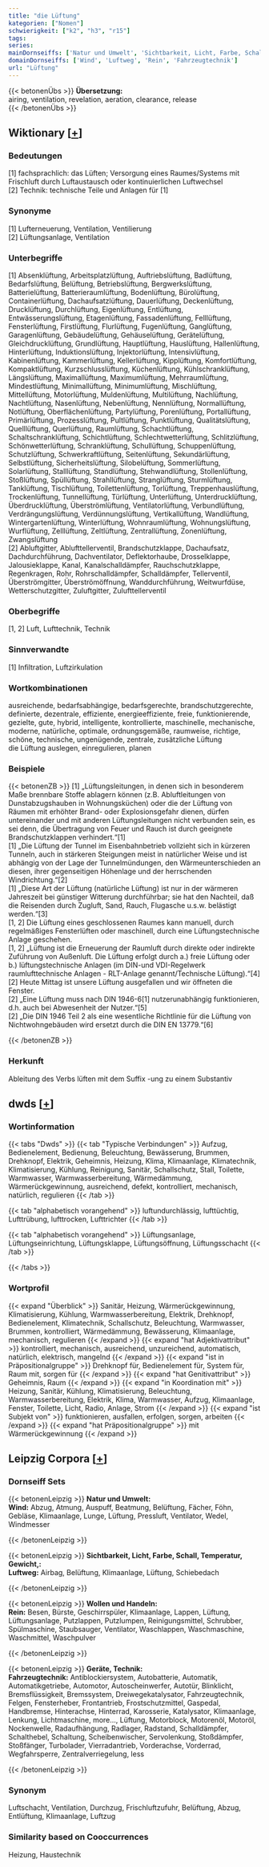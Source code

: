 ```yaml
---
title: "die Lüftung"
kategorien: ["Nomen"]
schwierigkeit: ["k2", "h3", "r15"]
tags:
series:
mainDornseiffs: ['Natur und Umwelt', 'Sichtbarkeit, Licht, Farbe, Schall, Temperatur, Gewicht,', 'Wollen und Handeln', 'Geräte, Technik']
domainDornseiffs: ['Wind', 'Luftweg', 'Rein', 'Fahrzeugtechnik']
url: "Lüftung"
---
```


{{< betonenÜbs >}}
**Übersetzung:**  
airing, ventilation, revelation, aeration, clearance, release  
{{< /betonenÜbs >}}

## Wiktionary [[+](https://de.wiktionary.org/wiki/Lüftung)]

### Bedeutungen
[1] fachsprachlich: das Lüften; Versorgung eines Raumes/Systems mit Frischluft durch Luftaustausch oder kontinuierlichen Luftwechsel  
[2] Technik: technische Teile und Anlagen für [1]  

### Synonyme
[1] Lufterneuerung, Ventilation, Ventilierung  
[2] Lüftungsanlage, Ventilation  

### Unterbegriffe
[1] Absenklüftung, Arbeitsplatzlüftung, Auftriebslüftung, Badlüftung, Bedarfslüftung, Belüftung, Betriebslüftung, Bergwerkslüftung, Batterielüftung, Batterieraumlüftung, Bodenlüftung, Bürolüftung, Containerlüftung, Dachaufsatzlüftung, Dauerlüftung, Deckenlüftung, Drucklüftung, Durchlüftung, Eigenlüftung, Entlüftung, Entwässerungslüftung, Etagenlüftung, Fassadenlüftung, Felllüftung, Fensterlüftung, Firstlüftung, Flurlüftung, Fugenlüftung, Ganglüftung, Garagenlüftung, Gebäudelüftung, Gehäuselüftung, Gerätelüftung, Gleichdrucklüftung, Grundlüftung, Hauptlüftung, Hauslüftung, Hallenlüftung, Hinterlüftung, Induktionslüftung, Injektorlüftung, Intensivlüftung, Kabinenlüftung, Kammerlüftung, Kellerlüftung, Kipplüftung, Komfortlüftung, Kompaktlüftung, Kurzschlusslüftung, Küchenlüftung, Kühlschranklüftung, Längslüftung, Maximallüftung, Maximumlüftung, Mehrraumlüftung, Mindestlüftung, Minimallüftung, Minimumlüftung, Mischlüftung, Mittellüftung, Motorlüftung, Muldenlüftung, Multilüftung, Nachlüftung, Nachtlüftung, Nasenlüftung, Nebenlüftung, Nennlüftung, Normallüftung, Notlüftung, Oberflächenlüftung, Partylüftung, Porenlüftung, Portallüftung, Primärlüftung, Prozesslüftung, Pultlüftung, Punktlüftung, Qualitätslüftung, Quelllüftung, Querlüftung, Raumlüftung, Schachtlüftung, Schaltschranklüftung, Schichtlüftung, Schlechtwetterlüftung, Schlitzlüftung, Schönwetterlüftung, Schranklüftung, Schullüftung, Schuppenlüftung, Schutzlüftung, Schwerkraftlüftung, Seitenlüftung, Sekundärlüftung, Selbstlüftung, Sicherheitslüftung, Silobelüftung, Sommerlüftung, Solarlüftung, Stalllüftung, Standlüftung, Stehwandlüftung, Stollenlüftung, Stoßlüftung, Spüllüftung, Strahllüftung, Stranglüftung, Sturmlüftung, Tanklüftung, Tischlüftung, Toilettenlüftung, Torlüftung, Treppenhauslüftung, Trockenlüftung, Tunnellüftung, Türlüftung, Unterlüftung, Unterdrucklüftung, Überdrucklüftung, Überströmlüftung, Ventilatorlüftung, Verbundlüftung, Verdrängungslüftung, Verdünnungslüftung, Vertikallüftung, Wandlüftung, Wintergartenlüftung, Winterlüftung, Wohnraumlüftung, Wohnungslüftung, Wurflüftung, Zelllüftung, Zeltlüftung, Zentrallüftung, Zonenlüftung, Zwangslüftung  
[2] Abluftgitter, Ablufttellerventil, Brandschutzklappe, Dachaufsatz, Dachdurchführung, Dachventilator, Deflektorhaube, Drosselklappe, Jalousieklappe, Kanal, Kanalschalldämpfer, Rauchschutzklappe, Regenkragen, Rohr, Rohrschalldämpfer, Schalldämpfer, Tellerventil, Überströmgitter, Überströmöffnung, Wanddurchführung, Weitwurfdüse, Wetterschutzgitter, Zuluftgitter, Zulufttellerventil  

### Oberbegriffe
[1, 2] Luft, Lufttechnik, Technik  

### Sinnverwandte
[1] Infiltration, Luftzirkulation  

### Wortkombinationen
ausreichende, bedarfsabhängige, bedarfsgerechte, brandschutzgerechte, definierte, dezentrale, effiziente, energieeffiziente, freie, funktionierende, gezielte, gute, hybrid, intelligente, kontrollierte, maschinelle, mechanische, moderne, natürliche, optimale, ordnungsgemäße, raumweise, richtige, schöne, technische, ungenügende, zentrale, zusätzliche Lüftung  
die Lüftung auslegen, einregulieren, planen  

### Beispiele
{{< betonenZB >}}
[1] „Lüftungsleitungen, in denen sich in besonderem Maße brennbare Stoffe ablagern können (z.B. Abluftleitungen von Dunstabzugshauben in Wohnungsküchen) oder die der Lüftung von Räumen mit erhöhter Brand- oder Explosionsgefahr dienen, dürfen untereinander und mit anderen Lüftungsleitungen nicht verbunden sein, es sei denn, die Übertragung von Feuer und Rauch ist durch geeignete Brandschutzklappen verhindert.“[1]  
[1] „Die Lüftung der Tunnel im Eisenbahnbetrieb vollzieht sich in kürzeren Tunneln, auch in stärkeren Steigungen meist in natürlicher Weise und ist abhängig von der Lage der Tunnelmündungen, den Wärmeunterschieden an diesen, ihrer gegenseitigen Höhenlage und der herrschenden Windrichtung.“[2]  
[1] „Diese Art der Lüftung (natürliche Lüftung) ist nur in der wärmeren Jahreszeit bei günstiger Witterung durchführbar; sie hat den Nachteil, daß die Reisenden durch Zugluft, Sand, Rauch, Flugasche u.s.w. belästigt werden.“[3]  
[1, 2] Die Lüftung eines geschlossenen Raumes kann manuell, durch regelmäßiges Fensterlüften oder maschinell, durch eine Lüftungstechnische Anlage geschehen.  
[1, 2] „Lüftung ist die Erneuerung der Raumluft durch direkte oder indirekte Zuführung von Außenluft. Die Lüftung erfolgt durch a.) freie Lüftung oder b.) lüftungstechnische Anlagen (im DIN-und VDI-Regelwerk raumlufttechnische Anlagen - RLT-Anlage genannt/Technische Lüftung).“[4]  
[2] Heute Mittag ist unsere Lüftung ausgefallen und wir öffneten die Fenster.  
[2] „Eine Lüftung muss nach DIN 1946-6[1] nutzerunabhängig funktionieren, d.h. auch bei Abwesenheit der Nutzer.“[5]  
[2] „Die DIN 1946 Teil 2 als eine wesentliche Richtlinie für die Lüftung von Nichtwohngebäuden wird ersetzt durch die DIN EN 13779.“[6]  

{{< /betonenZB >}}
### Herkunft
Ableitung des Verbs lüften mit dem Suffix -ung zu einem Substantiv  



## dwds [[+](https://www.dwds.de/wb/Lüftung)]

### Wortinformation
{{< tabs "Dwds" >}}
{{< tab "Typische Verbindungen" >}}
Aufzug, Bedienelement, Bedienung, Beleuchtung, Bewässerung, Brummen, Drehknopf, Elektrik, Geheimnis, Heizung, Klima, Klimaanlage, Klimatechnik, Klimatisierung, Kühlung, Reinigung, Sanitär, Schallschutz, Stall, Toilette, Warmwasser, Warmwasserbereitung, Wärmedämmung, Wärmerückgewinnung, ausreichend, defekt, kontrolliert, mechanisch, natürlich, regulieren
{{< /tab >}}

{{< tab "alphabetisch vorangehend" >}}
luftundurchlässig, lufttüchtig, Lufttrübung, lufttrocken, Lufttrichter
{{< /tab >}}

{{< tab "alphabetisch vorangehend" >}}
Lüftungsanlage, Lüftungseinrichtung, Lüftungsklappe, Lüftungsöffnung, Lüftungsschacht
{{< /tab >}}

{{< /tabs >}}

### Wortprofil
{{< expand "Überblick" >}} Sanitär, Heizung, Wärmerückgewinnung, Klimatisierung, Kühlung, Warmwasserbereitung, Elektrik, Drehknopf, Bedienelement, Klimatechnik, Schallschutz, Beleuchtung, Warmwasser, Brummen, kontrolliert, Wärmedämmung, Bewässerung, Klimaanlage, mechanisch, regulieren {{< /expand >}}
{{< expand "hat Adjektivattribut" >}} kontrolliert, mechanisch, ausreichend, unzureichend, automatisch, natürlich, elektrisch, mangelnd {{< /expand >}}
{{< expand "ist in Präpositionalgruppe" >}} Drehknopf für, Bedienelement für, System für, Raum mit, sorgen für {{< /expand >}}
{{< expand "hat Genitivattribut" >}} Geheimnis, Raum {{< /expand >}}
{{< expand "in Koordination mit" >}} Heizung, Sanitär, Kühlung, Klimatisierung, Beleuchtung, Warmwasserbereitung, Elektrik, Klima, Warmwasser, Aufzug, Klimaanlage, Fenster, Toilette, Licht, Radio, Anlage, Strom {{< /expand >}}
{{< expand "ist Subjekt von" >}} funktionieren, ausfallen, erfolgen, sorgen, arbeiten {{< /expand >}}
{{< expand "hat Präpositionalgruppe" >}} mit Wärmerückgewinnung {{< /expand >}}

## Leipzig Corpora [[+](https://corpora.uni-leipzig.de/en/res?word=Lüftung&corpusId=deu_newscrawl-public_2018)]

### Dornseiff Sets
{{< betonenLeipzig >}}
**Natur und Umwelt:**  
**Wind:** Abzug, Atmung, Auspuff, Beatmung, Belüftung, Fächer, Föhn, Gebläse, Klimaanlage, Lunge, Lüftung, Pressluft, Ventilator, Wedel, Windmesser  

{{< /betonenLeipzig >}}


{{< betonenLeipzig >}}
**Sichtbarkeit, Licht, Farbe, Schall, Temperatur, Gewicht,:**  
**Luftweg:** Airbag, Belüftung, Klimaanlage, Lüftung, Schiebedach  

{{< /betonenLeipzig >}}


{{< betonenLeipzig >}}
**Wollen und Handeln:**  
**Rein:** Besen, Bürste, Geschirrspüler, Klimaanlage, Lappen, Lüftung, Lüftungsanlage, Putzlappen, Putzlumpen, Reinigungsmittel, Schrubber, Spülmaschine, Staubsauger, Ventilator, Waschlappen, Waschmaschine, Waschmittel, Waschpulver  

{{< /betonenLeipzig >}}


{{< betonenLeipzig >}}
**Geräte, Technik:**  
**Fahrzeugtechnik:** Antiblockiersystem, Autobatterie, Automatik, Automatikgetriebe, Automotor, Autoscheinwerfer, Autotür, Blinklicht, Bremsflüssigkeit, Bremssystem, Dreiwegekatalysator, Fahrzeugtechnik, Felgen, Fensterheber, Frontantrieb, Frostschutzmittel, Gaspedal, Handbremse, Hinterachse, Hinterrad, Karosserie, Katalysator, Klimaanlage, Lenkung, Lichtmaschine, more..., Lüftung, Motorblock, Motorenöl, Motoröl, Nockenwelle, Radaufhängung, Radlager, Radstand, Schalldämpfer, Schalthebel, Schaltung, Scheibenwischer, Servolenkung, Stoßdämpfer, Stoßfänger, Turbolader, Vierradantrieb, Vorderachse, Vorderrad, Wegfahrsperre, Zentralverriegelung, less  

{{< /betonenLeipzig >}}

### Synonym
Luftschacht, Ventilation, Durchzug, Frischluftzufuhr, Belüftung, Abzug, Entlüftung, Klimaanlage, Luftzug


### Similarity based on Cooccurrences
Heizung, Haustechnik

